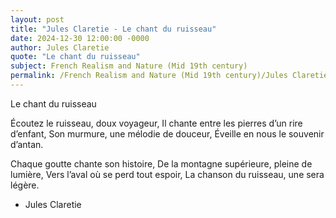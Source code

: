 ```yaml
---
layout: post
title: "Jules Claretie - Le chant du ruisseau"
date: 2024-12-30 12:00:00 -0000
author: Jules Claretie
quote: "Le chant du ruisseau"
subject: French Realism and Nature (Mid 19th century)
permalink: /French Realism and Nature (Mid 19th century)/Jules Claretie/Jules Claretie - Le chant du ruisseau
---
```


Le chant du ruisseau

Écoutez le ruisseau, doux voyageur,
Il chante entre les pierres d’un rire d’enfant,
Son murmure, une mélodie de douceur,
Éveille en nous le souvenir d’antan.

Chaque goutte chante son histoire,
De la montagne supérieure, pleine de lumière,
Vers l’aval où se perd tout espoir,
La chanson du ruisseau, une sera légère.

- Jules Claretie
